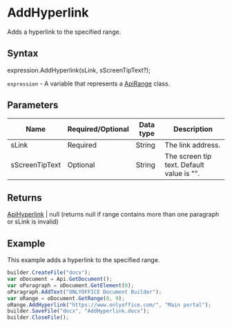 # AddHyperlink

Adds a hyperlink to the specified range.

## Syntax

expression.AddHyperlink(sLink, sScreenTipText?);

`expression` - A variable that represents a [ApiRange](../ApiRange.md) class.

## Parameters

| **Name** | **Required/Optional** | **Data type** | **Description** |
| ------------- | ------------- | ------------- | ------------- |
| sLink | Required | String | The link address. |
| sScreenTipText | Optional | String | The screen tip text. Default value is "". |

## Returns

[ApiHyperlink](../../ApiHyperlink/ApiHyperlink.md) &#124; null (returns null if range contains more than one paragraph or sLink is invalid)

## Example

This example adds a hyperlink to the specified range.

```javascript
builder.CreateFile("docx");
var oDocument = Api.GetDocument();
var oParagraph = oDocument.GetElement(0);
oParagraph.AddText("ONLYOFFICE Document Builder");
var oRange = oDocument.GetRange(0, 9);
oRange.AddHyperlink("https://www.onlyoffice.com/", "Main portal");
builder.SaveFile("docx", "AddHyperlink.docx");
builder.CloseFile();
```